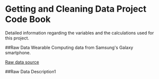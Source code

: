 
# Getting and Cleaning Data Project Code Book
Detailed information regarding the variables and the calculations used for this project.

##Raw Data
Wearable Computing data from Samsung's Galaxy smartphone. 

[Raw data source](http://archive.ics.uci.edu/ml/datasets/Human+Activity+Recognition+Using+Smartphones)

##Raw Data Description1
